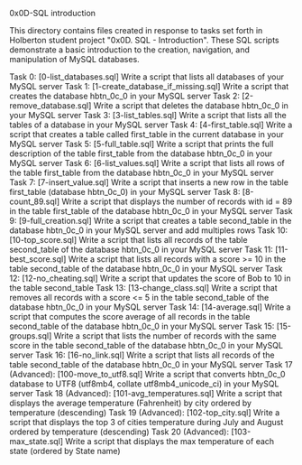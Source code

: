 0x0D-SQL introduction

This directory contains files created in response to tasks set forth in Holberton student project "0x0D. SQL - Introduction". These SQL scripts demonstrate a basic introduction to the creation, navigation, and manipulation of MySQL databases.

Task 0: [0-list_databases.sql]
Write a script that lists all databases of your MySQL server
Task 1: [1-create_database_if_missing.sql]
Write a script that creates the database hbtn_0c_0 in your MySQL server
Task 2: [2-remove_database.sql]
Write a script that deletes the database hbtn_0c_0 in your MySQL server
Task 3: [3-list_tables.sql]
Write a script that lists all the tables of a database in your MySQL server
Task 4: [4-first_table.sql]
Write a script that creates a table called first_table in the current database in your MySQL server
Task 5: [5-full_table.sql]
Write a script that prints the full description of the table first_table from the database hbtn_0c_0 in your MySQL server
Task 6: [6-list_values.sql]
Write a script that lists all rows of the table first_table from the database hbtn_0c_0 in your MySQL server
Task 7: [7-insert_value.sql]
Write a script that inserts a new row in the table first_table (database hbtn_0c_0) in your MySQL server
Task 8: [8-count_89.sql]
Write a script that displays the number of records with id = 89 in the table first_table of the database hbtn_0c_0 in your MySQL server
Task 9: [9-full_creation.sql]
Write a script that creates a table second_table in the database hbtn_0c_0 in your MySQL server and add multiples rows
Task 10: [10-top_score.sql]
Write a script that lists all records of the table second_table of the database hbtn_0c_0 in your MySQL server
Task 11: [11-best_score.sql]
Write a script that lists all records with a score >= 10 in the table second_table of the database hbtn_0c_0 in your MySQL server
Task 12: [12-no_cheating.sql]
Write a script that updates the score of Bob to 10 in the table second_table
Task 13: [13-change_class.sql]
Write a script that removes all records with a score <= 5 in the table second_table of the database hbtn_0c_0 in your MySQL server
Task 14: [14-average.sql]
Write a script that computes the score average of all records in the table second_table of the database hbtn_0c_0 in your MySQL server
Task 15: [15-groups.sql]
Write a script that lists the number of records with the same score in the table second_table of the database hbtn_0c_0 in your MySQL server
Task 16: [16-no_link.sql]
Write a script that lists all records of the table second_table of the database hbtn_0c_0 in your MySQL server
Task 17 (Advanced): [100-move_to_utf8.sql]
Write a script that converts hbtn_0c_0 database to UTF8 (utf8mb4, collate utf8mb4_unicode_ci) in your MySQL server
Task 18 (Advanced): [101-avg_temperatures.sql]
Write a script that displays the average temperature (Fahrenheit) by city ordered by temperature (descending)
Task 19 (Advanced): [102-top_city.sql]
Write a script that displays the top 3 of cities temperature during July and August ordered by temperature (descending)
Task 20 (Advanced): [103-max_state.sql]
Write a script that displays the max temperature of each state (ordered by State name)
